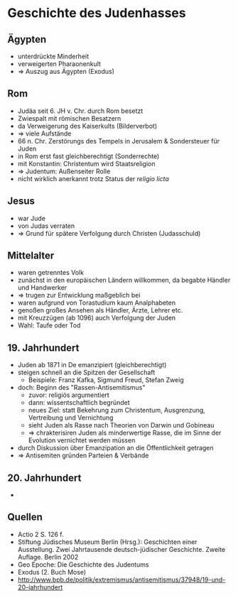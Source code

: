 # Geschichte des Judenhasses

## Ägypten
- unterdrückte Minderheit
- verweigerten Pharaonenkult
- => Auszug aus Ägypten (Exodus)

## Rom
- Judäa seit 6. JH v. Chr. durch Rom besetzt
- Zwiespalt mit römischen Besatzern
- da Verweigerung des Kaiserkults (Bilderverbot)
- => viele Aufstände
- 66 n. Chr. Zerstörungs des Tempels in Jerusalem & Sondersteuer für Juden
- in Rom erst fast gleichberechtigt (Sonderrechte)
- mit Konstantin: Christentum wird Staatsreligion
- => Judentum: Außenseiter Rolle
- nicht wirklich anerkannt trotz Status der *religio licta*

## Jesus
- war Jude
- von Judas verraten
- => Grund für spätere Verfolgung durch Christen (Judasschuld)

## Mittelalter
- waren getrenntes Volk
- zunächst in den europäischen Ländern willkommen, da begabte Händler und Handwerker
- => trugen zur Entwicklung maßgeblich bei
- waren aufgrund von Torastudium kaum Analphabeten
- genoßen großes Ansehen als Händler, Ärzte, Lehrer etc.
- mit Kreuzzügen (ab 1096) auch Verfolgung der Juden
- Wahl: Taufe oder Tod

## 19. Jahrhundert
- Juden ab 1871 in De emanzipiert (gleichberechtigt)
- steigen schnell an die Spitzen der Gesellschaft
    - Beispiele: Franz Kafka, Sigmund Freud, Stefan Zweig
- doch: Beginn des "Rassen-Antisemitismus"
    - zuvor: religiös argumentiert
    - dann: wissentschaftlich begründet
    - neues Ziel: statt Bekehrung zum Christentum, Ausgrenzung, Vertreibung und Vernichtung
    - sieht Juden als Rasse nach Theorien von Darwin und Gobineau
    - => chrakterisiren Juden als minderwertige Rasse, die im Sinne der Evolution vernichtet werden müssen
- durch Diskussion über Emanzipation an die Öffentlichkeit getragen
- => Antisemiten gründen Parteien & Verbände

## 20. Jahrhundert
- 

## Quellen
- Actio 2 S. 126 f.
- Stiftung Jüdisches Museum Berlin (Hrsg.): Geschichten einer Ausstellung. Zwei Jahrtausende deutsch-jüdischer Geschichte. Zweite Auflage. Berlin 2002
- Geo Epoche: Die Geschichte des Judentums
- Exodus (2. Buch Mose)
- http://www.bpb.de/politik/extremismus/antisemitismus/37948/19-und-20-jahrhundert

